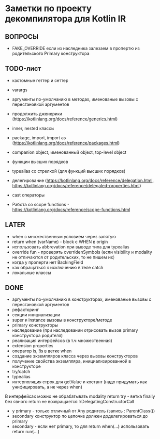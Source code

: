 # Заметки по проекту декомпилятора для Kotlin IR

## ВОПРОСЫ

- FAKE_OVERRIDE если из наследника залезаем в пропертю из родительского Primary конструктора

## TODO-лист

- кастомные геттер и сеттер
- varargs
- аргументы по-умолчанию в методах, именованые вызовы с перестановкой аргументов
- продолжить дженерики (https://kotlinlang.org/docs/reference/generics.html)
- inner, nested классы
- package, import, import as (https://kotlinlang.org/docs/reference/packages.html)
- companion object, именованный object, top-level object

- функции высших порядков
- typealias со стрелкой (для функций высших порядков)
- делегирование (https://kotlinlang.org/docs/reference/delegation.html, https://kotlinlang.org/docs/reference/delegated-properties.html)
- cast операторы
- Работа со scope functions - https://kotlinlang.org/docs/reference/scope-functions.html

## LATER

- when с множественным условием через запятую
- return when (varName) - block с WHEN в origin
- использовать abbrevation при выводе типа для typealias
- override fun - проверять overridenSymbols (если visibility и modality не отличаются от родительских, то не пишем их)
- когда у проперти нет BackingField
- как обращаться к исключению в теле catch
- локальные классы

## DONE

- аргументы по-умолчанию в конструкторах, именованые вызовы с перестановкой аргументов
- рефакторинг
- секции инициализации
- super и instance вызовы в конструкторе/методе
- primary конструкторы
- наследование (при наследовании отрисовать вызов primary конструктора родителя)
- реализация интерфейсов (в т.ч множественная)
- extension properties
- оператор is, !is в ветке when
- создание экземпляров класса через вызовы конструкторов
- получение свойства экземпляра, инициализированной в конструкторе
- try/catch
- typealias
- интерполяция строк для getValue и костант (надо придумать как унифицировать, а не через when)


В интерфейсах можно не обрабатывать modality
return try - ветка finally без явного return не возвращается 
IrDelegatingConstructorCall 
  - у primary - только отличный от Any родитель (запись : ParentClass())
  - secondary конструктор по цепочке должен доделегироваться до primary
  - secondary - если нет primary, то 
для return when(...) использовать return run{...}
